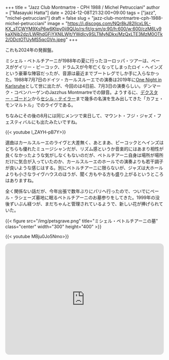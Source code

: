 +++
title = "Jazz Club Montmartre - CPH 1988 / Michel Petrucciani"
author = ["Masayuki Hatta"]
date = 2024-12-08T21:32:00+09:00
tags = ["jazz", "michel-petrucciani"]
draft = false
slug = "jazz-club-montmartre-cph-1988-michel-petrucciani"
image = "https://i.discogs.com/NQr8kJ82IlcxL9L-KX_sTCWYM9XsP6w6Ktpy0ji9QUo/rs:fit/g:sm/q:90/h:600/w:600/czM6Ly9kaXNjb2dz/LWRhdGFiYXNlLWlt/YWdlcy9SLTMyNDkx/MzQxLTE3MzM0OTk2/ODctOTUyMS5qcGVn.jpeg"
+++

これも2024年の発掘盤。

ミシェル・ペトルチアーニが1988年の夏に行ったヨーロッパ・ツアーは、ベースがゲイリー・ピーコック、ドラムスが今年亡くなってしまったロイ・ヘインズという豪華な陣容だったが、音源は最近までブートレグでしか手に入らなかった。1988年7月7日のドイツ・カールスルーエでの演奏は2019年に[One Night in Karlsruhe](https://amzn.to/3B8QW7L)として世に出たが、今回のは4日前、7月3日の演奏らしい。デンマーク・コペンハーゲンのJazzhus Montmartreでの録音。ようするに、[デクスター・ゴードン](https://amzn.to/4fUPRPX)から[セシル・テイラー](https://amzn.to/4g3F5qG)まで幾多の名演を生み出してきた「カフェ・モンマルトル」でのライヴである。

ちなみにその後の8月には同じメンツで来日して、マウント・フジ・ジャズ・フェスティバルにも出たみたいですね。

{{< youtube l_ZAYH-pB7Y>}}

選曲はカールスルーエのライヴと大差無く、あとまあ、ピーコックとヘインズはどちらも優れたミュージシャンだが、リズム感というか音楽的にはあまり相性が良くなかったような気がしなくもないのだが、ペトルチアーニ自身は場所が場所だけに気合が入っていたのか、カールスルーエのホールでの演奏よりも若干調子が良いような感じはする。別にペトルチアーニに限らないが、ジャズは大ホールよりも小さなライヴハウスのほうが、聞く方もやる方も盛り上がるというところはありますね。

全く関係ない話だが、今年出張で数年ぶりにパリへ行ったので、ついでにペール・ラシェーズ墓地に眠るペトルチアーニのお墓参りをしてきた。1999年の没後ずいぶん経つが、まだちゃんと管理されているようで、新しい花が捧げられていた。

{{< figure src="/img/petsgrave.png" title="ミシェル・ペトルチアーニの墓" class="center" width="300" height="400" >}}

{{< youtube MBju0Jo5Nmo>}}

<iframe style="border-radius:12px" src="https://open.spotify.com/embed/album/5uvd40qjS7M44rIz0myAfP?utm_source=generator" width="100%" height="352" frameBorder="0" allowfullscreen="" allow="autoplay; clipboard-write; encrypted-media; fullscreen; picture-in-picture" loading="lazy"></iframe>
